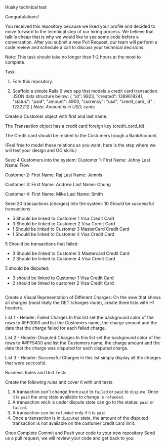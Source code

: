 Husky technical test

Congratulations!

You received this repository because we liked your profile and decided to move forward to the tecnhical step of our hiring process. We believe that talk is cheap that is why we would like to see some code before a conversation. After you submit a new Pull Request, our team will perform a code review and schedule a call to discuss your technical decisions.

Note: This task should take no longer than 1-2 hours at the most to complete.

Task
1) Fork this repository.

2) Scaffold a simple Rails 6 web app that models a credit card transaction. JSON data structure below:
  {
    "id": 9923,
    "created": 1389618241,
    "status": "paid",
    "amount": 4900,
    "currency": "usd",
    "credit_card_id" : 1232212
  }
*Note: Amount is in USD, cents*

Create a Customer object with first and last name.

The Transaction object has a credit card foreign key (credit_card_id). 

The Credit card should be related to the Costumers trough a BankAccount. 

(Feel free to model these relations as you want, here is the step where we will test your design and OO skills.)


Seed 4 Customers into the system:
Customer 1: 
  First Name: Johny 
  Last Name: Flow

Customer 2: 
  First Name: Raj
  Last Name: Jamnis

Customer 3: 
  First Name: Andrew
  Last Name: Chung

Customer 4: 
  First Name: Mike
  Last Name: Smith


Seed 20 transactions (charges) into the system:
10 Should be successful transactions:
  - 5 Should be linked to Customer 1 Visa Credit Card
  - 3 Should be linked to Customer 2 Visa Credit Card
  - 1 Should be linked to Customer 3 MasterCard Credit Card
  - 1 Should be linked to Customer 4 Visa Credit Card

5 Should be transactions that failed:
  - 3 Should be linked to Customer 3 Mastercard Credit Card
  - 2 Should be linked to Customer 4 Visa Credit Card

5 should be disputed:
  - 3 should be linked to Customer 1 Visa Credit Card
  - 2 should be linked to customer 2 Visa Credit Card
  
##
Create a Visual Representation of Different Charges:
On the view that shows all charges (most likely the GET /charges route), create three lists with H1 headers.

List 1 - Header: Failed Charges
In this list set the background color of the rows to #FF0000 and list the Customers name, the charge amount and the date that the charge failed for each failed charge.

List 2 - Header: Disputed Charges
In this list set the background color of the rows to ##FF5400 and list the Customers name, the charge amount and the date that the charge was disputed for each disputed charge.

List 3 - Header: Successful Charges
In this list simply display all the charges that were succesful.

Business Rules and Unit Tests

Create the following rules and cover it with unit tests:
1) A transaction can't change from `paid` to `failed` or `paid` to `dispute`. Once it is `paid` the uniq state available to change is `refunded`.
2) A transaction wich is under dispute state can go to the status: `paid` or `failed`.
3) A transaction can be `refunded` only if it is `paid`
3) Once a transaction is in `disputed` state, the amount of the disputed transaction is not available on the costumer credit card limit.


Once Complete
Commit and Push your code to your new repository
Send us a pull request, we will review your code and get back to you
